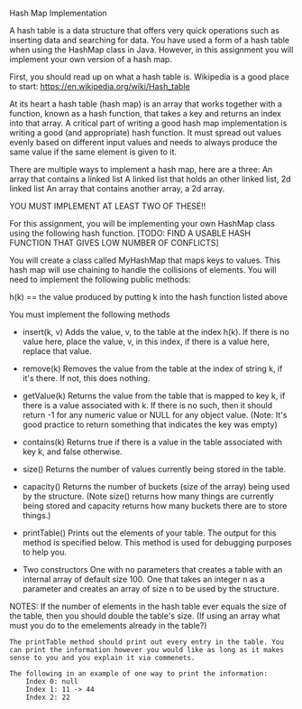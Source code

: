 Hash Map Implementation


A hash table is a data structure that offers very quick operations such as inserting data
and searching for data. You have used a form of a hash table when using the HashMap
class in Java. However, in this assignment you will implement your own version of a hash map.


First, you should read up on what a hash table is. Wikipedia is a good place to start:
https://en.wikipedia.org/wiki/Hash_table

At its heart a hash table (hash map) is an array that works together with a function, 
known as a hash function, that takes a key and returns an index into that array.
A critical part of writing a good hash map implementation is writing a good
(and appropriate) hash function. It must spread out values evenly based on different 
input values and needs to always produce the same value if the same element is given to it.


There are multiple ways to implement a hash map, here are a three:
	An array that contains a linked list
	A linked list that holds an other linked list, 2d linked list
	An array that contains another array, a 2d array.

YOU MUST IMPLEMENT AT LEAST TWO OF THESE!!


For this assignment, you will be implementing your own HashMap class using the following hash function.
[TODO: FIND A USABLE HASH FUNCTION THAT GIVES LOW NUMBER OF CONFLICTS]



You will create a class called MyHashMap that maps keys to values. This hash map will use chaining to handle the collisions of elements. You will need to implement the following public methods:


h(k) == the value produced by putting k into the hash function listed above 

You must implement the following methods
* insert(k, v)
	Adds the value, v, to the table at the index h(k). If there is no value here, place the value, v, in this index, if there is a value here, replace that value.

* remove(k) 
	Removes the value from the table at the index of string k, if it's there. If not, this does nothing. 

* getValue(k) 
	Returns the value from the table that is mapped to key k, if there is a value associated with k.
	If there is no such, then it should return -1 for any numeric value or NULL for any object value.
	(Note: It's good practice to return something that indicates the key was empty)

* contains(k)
	Returns true if there is a value in the table associated with key k, and false otherwise.

* size() 
	Returns the number of values currently being stored in the table.

* capacity()
	Returns the number of buckets (size of the array) being used by the structure.
	(Note size() returns how many things are currently being stored and capacity
	returns how many buckets there are to store things.)

* printTable() 
	Prints out the elements of your table. The output for this method is specified below.
	This method is used for debugging purposes to help you.

* Two constructors
	One with no parameters that creates a table with an internal
	array of default size 100. One that takes an integer n as a parameter and creates
	an array of size n to be used by the structure.

NOTES:
	If the number of elements in the hash table ever equals the size of the table, then you should double
	the table's size. (If using an array what must you do to the emelements already in the table?)

    The printTable method should print out every entry in the table. You can print the information however you would like as long as it makes sense to you and you explain it via commenets.

	The following in an example of one way to print the information:
		Index 0: null
		Index 1: 11 -> 44
		Index 2: 22
